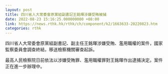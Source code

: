 ```yaml
---
layout: post
title: 四川省人大常委會原黨組副書記王銘暉涉嫌受賄被捕
date: 2022-08-23 15:16:25.000000000 +08:00
link: https://news.rthk.hk/rthk/ch/component/k2/1663633-20220823.htm
categories: rthk
---
```


四川省人大常委會原黨組副書記、副主任王銘暉涉嫌受賄、濫用職權的案件，國家監察委員會調查終結，移送檢察機關審查起訴。

最高人民檢察院日前依法以涉嫌受賄罪、濫用職權罪對王銘暉作出逮捕決定。案件正在進一步辦理中。
